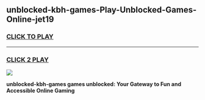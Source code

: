 
## unblocked-kbh-games-Play-Unblocked-Games-Online-jet19
<h3>
<a href="https://premium76.site?title=unblocked-kbh-games&ref=25A">CLICK TO PLAY</a></h3>
<hr>

<h3>
<a href="https://premium76.site?title=unblocked-kbh-games&ref=25A">CLICK 2 PLAY</a>
  
</h3>

<a href="https://premium76.site?title=unblocked-kbh-games&ref=25A"><img src="https://clearcache.store/games.png"></a>


**unblocked-kbh-games games unblocked: Your Gateway to Fun and Accessible Online Gaming**
